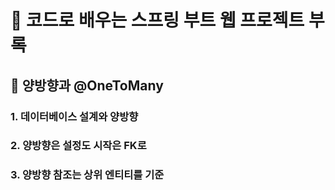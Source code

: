 # 📖 코드로 배우는 스프링 부트 웹 프로젝트 부록

## 👐 양방향과 @OneToMany

### 1. 데이터베이스 설계와 양방향
### 2. 양방향은 설정도 시작은 FK로
### 3. 양방향 참조는 상위 엔티티를 기준